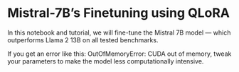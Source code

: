# Mistral-7B’s Finetuning using QLoRA        

In this notebook and tutorial, we will fine-tune the Mistral 7B model — which outperforms Llama 2 13B on all tested benchmarks.

If you get an error like this: OutOfMemoryError: CUDA out of memory, tweak your parameters to make the model less computationally intensive.
